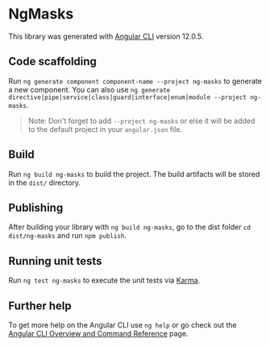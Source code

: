 # NgMasks

This library was generated with [Angular CLI](https://github.com/angular/angular-cli) version 12.0.5.

## Code scaffolding

Run `ng generate component component-name --project ng-masks` to generate a new component. You can also use `ng generate directive|pipe|service|class|guard|interface|enum|module --project ng-masks`.
> Note: Don't forget to add `--project ng-masks` or else it will be added to the default project in your `angular.json` file. 

## Build

Run `ng build ng-masks` to build the project. The build artifacts will be stored in the `dist/` directory.

## Publishing

After building your library with `ng build ng-masks`, go to the dist folder `cd dist/ng-masks` and run `npm publish`.

## Running unit tests

Run `ng test ng-masks` to execute the unit tests via [Karma](https://karma-runner.github.io).

## Further help

To get more help on the Angular CLI use `ng help` or go check out the [Angular CLI Overview and Command Reference](https://angular.io/cli) page.
